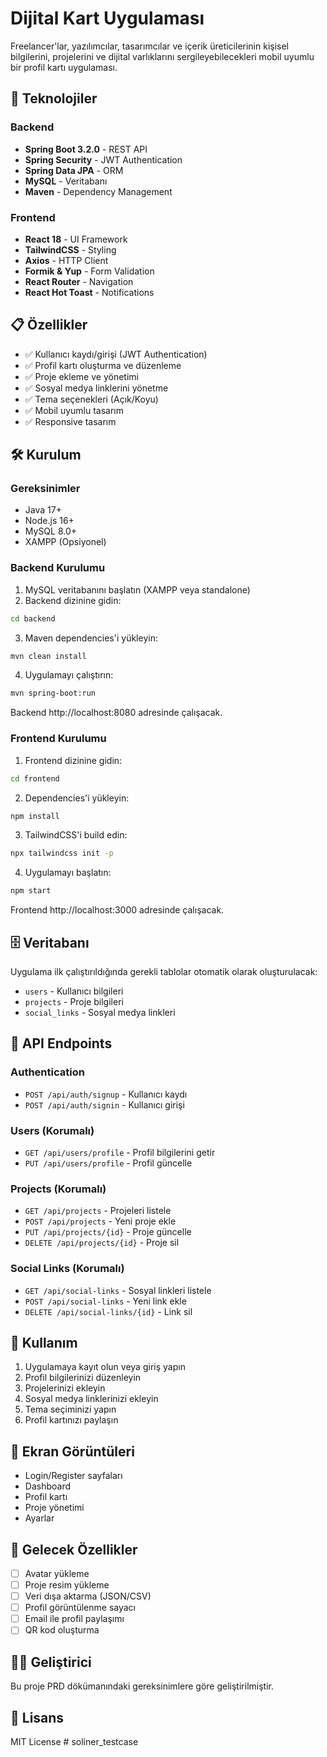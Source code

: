 # Dijital Kart Uygulaması

Freelancer'lar, yazılımcılar, tasarımcılar ve içerik üreticilerinin kişisel bilgilerini, projelerini ve dijital varlıklarını sergileyebilecekleri mobil uyumlu bir profil kartı uygulaması.

## 🚀 Teknolojiler

### Backend
- **Spring Boot 3.2.0** - REST API
- **Spring Security** - JWT Authentication
- **Spring Data JPA** - ORM
- **MySQL** - Veritabanı
- **Maven** - Dependency Management

### Frontend
- **React 18** - UI Framework
- **TailwindCSS** - Styling
- **Axios** - HTTP Client
- **Formik & Yup** - Form Validation
- **React Router** - Navigation
- **React Hot Toast** - Notifications

## 📋 Özellikler

- ✅ Kullanıcı kaydı/girişi (JWT Authentication)
- ✅ Profil kartı oluşturma ve düzenleme
- ✅ Proje ekleme ve yönetimi
- ✅ Sosyal medya linklerini yönetme
- ✅ Tema seçenekleri (Açık/Koyu)
- ✅ Mobil uyumlu tasarım
- ✅ Responsive tasarım

## 🛠️ Kurulum

### Gereksinimler
- Java 17+
- Node.js 16+
- MySQL 8.0+
- XAMPP (Opsiyonel)

### Backend Kurulumu

1. MySQL veritabanını başlatın (XAMPP veya standalone)
2. Backend dizinine gidin:
```bash
cd backend
```

3. Maven dependencies'i yükleyin:
```bash
mvn clean install
```

4. Uygulamayı çalıştırın:
```bash
mvn spring-boot:run
```

Backend http://localhost:8080 adresinde çalışacak.

### Frontend Kurulumu

1. Frontend dizinine gidin:
```bash
cd frontend
```

2. Dependencies'i yükleyin:
```bash
npm install
```

3. TailwindCSS'i build edin:
```bash
npx tailwindcss init -p
```

4. Uygulamayı başlatın:
```bash
npm start
```

Frontend http://localhost:3000 adresinde çalışacak.

## 🗄️ Veritabanı

Uygulama ilk çalıştırıldığında gerekli tablolar otomatik olarak oluşturulacak:

- `users` - Kullanıcı bilgileri
- `projects` - Proje bilgileri
- `social_links` - Sosyal medya linkleri

## 📱 API Endpoints

### Authentication
- `POST /api/auth/signup` - Kullanıcı kaydı
- `POST /api/auth/signin` - Kullanıcı girişi

### Users (Korumalı)
- `GET /api/users/profile` - Profil bilgilerini getir
- `PUT /api/users/profile` - Profil güncelle

### Projects (Korumalı)
- `GET /api/projects` - Projeleri listele
- `POST /api/projects` - Yeni proje ekle
- `PUT /api/projects/{id}` - Proje güncelle
- `DELETE /api/projects/{id}` - Proje sil

### Social Links (Korumalı)
- `GET /api/social-links` - Sosyal linkleri listele
- `POST /api/social-links` - Yeni link ekle
- `DELETE /api/social-links/{id}` - Link sil

## 🎨 Kullanım

1. Uygulamaya kayıt olun veya giriş yapın
2. Profil bilgilerinizi düzenleyin
3. Projelerinizi ekleyin
4. Sosyal medya linklerinizi ekleyin
5. Tema seçiminizi yapın
6. Profil kartınızı paylaşın

## 📸 Ekran Görüntüleri

- Login/Register sayfaları
- Dashboard
- Profil kartı
- Proje yönetimi
- Ayarlar

## 🚀 Gelecek Özellikler

- [ ] Avatar yükleme
- [ ] Proje resim yükleme
- [ ] Veri dışa aktarma (JSON/CSV)
- [ ] Profil görüntülenme sayacı
- [ ] Email ile profil paylaşımı
- [ ] QR kod oluşturma

## 👨‍💻 Geliştirici

Bu proje PRD dökümanındaki gereksinimlere göre geliştirilmiştir.

## 📄 Lisans

MIT License # soliner_testcase
